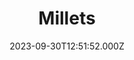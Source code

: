 ---
date: 2023-09-30T12:51:52.000Z
title: Millets
latitude: 52.05753155262983
longitude: 1.1569179324461343
category: checkin
---